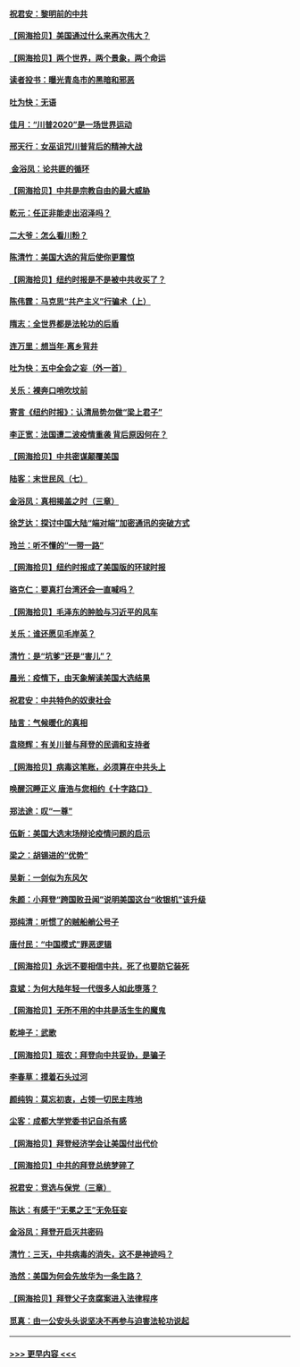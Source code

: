 #### [祝君安：黎明前的中共](../pages/nsc993/n12524071.md?t=11041802) 
#### [【网海拾贝】美国通过什么来再次伟大？](../pages/nsc993/n12523844.md?t=11041802) 
#### [【网海拾贝】两个世界，两个景象，两个命运](../pages/nsc993/n12521419.md?t=11041802) 
#### [读者投书：曝光青岛市的黑暗和邪恶](../pages/nsc993/n12520988.md?t=11041802) 
#### [吐为快：无语](../pages/nsc993/n12518588.md?t=11041802) 
#### [佳月：“川普2020”是一场世界运动](../pages/nsc993/n12518581.md?t=11041802) 
#### [邢天行：女巫诅咒川普背后的精神大战](../pages/nsc993/n12517257.md?t=11041802) 
#### [ 金浴凤：论共匪的循环](../pages/nsc993/n12517133.md?t=11041802) 
#### [【网海拾贝】中共是宗教自由的最大威胁](../pages/nsc993/n12516879.md?t=11041802) 
#### [乾元：任正非能走出沼泽吗？](../pages/nsc993/n12515831.md?t=11041802) 
#### [二大爷：怎么看川粉？](../pages/nsc993/n12515820.md?t=11041802) 
#### [陈清竹：美国大选的背后使你更震惊](../pages/nsc993/n12515589.md?t=11041802) 
#### [【网海拾贝】纽约时报是不是被中共收买了？](../pages/nsc993/n12515122.md?t=11041802) 
#### [陈伟霆：马克思“共产主义”行骗术（上）](../pages/nsc993/n12510217.md?t=11041802) 
#### [隋志：全世界都是法轮功的后盾](../pages/nsc993/n12510636.md?t=11041802) 
#### [连万里：想当年‧离乡背井](../pages/nsc993/n12510623.md?t=11041802) 
#### [吐为快：五中全会之妄（外一首）](../pages/nsc993/n12510470.md?t=11041802) 
#### [关乐：裸奔口哨吹坟前](../pages/nsc993/n12510403.md?t=11041802) 
#### [寄言《纽约时报》：认清局势勿做“梁上君子”](../pages/nsc993/n12510042.md?t=11041802) 
#### [李正宽：法国遭二波疫情重袭 背后原因何在？](../pages/nsc993/n12509971.md?t=11041802) 
#### [【网海拾贝】中共密谋颠覆美国](../pages/nsc993/n12509816.md?t=11041802) 
#### [陆客：末世民风（七）](../pages/nsc993/n12507822.md?t=11041802) 
#### [金浴凤：真相揭盖之时（三章）](../pages/nsc993/n12507804.md?t=11041802) 
#### [徐芝达：探讨中国大陆“端对端”加密通讯的突破方式](../pages/nsc993/n12507682.md?t=11041802) 
#### [玲兰：听不懂的“一带一路”](../pages/nsc993/n12507669.md?t=11041802) 
#### [【网海拾贝】纽约时报成了美国版的环球时报](../pages/nsc993/n12507053.md?t=11041802) 
#### [骆克仁：要真打台湾还会一直喊吗？](../pages/nsc993/n12506843.md?t=11041802) 
#### [【网海拾贝】毛泽东的肿脸与习近平的风车](../pages/nsc993/n12504537.md?t=11041802) 
#### [关乐：谁还愿见毛岸英？](../pages/nsc993/n12503866.md?t=11041802) 
#### [清竹：是“坑爹”还是“害儿”？](../pages/nsc993/n12503034.md?t=11041802) 
#### [晨光：疫情下，由天象解读美国大选结果](../pages/nsc993/n12502536.md?t=11041802) 
#### [祝君安：中共特色的奴隶社会](../pages/nsc993/n12501529.md?t=11041802) 
#### [陆言：气候暖化的真相](../pages/nsc993/n12501183.md?t=11041802) 
#### [袁晓辉：有关川普与拜登的民调和支持者](../pages/nsc993/n12500433.md?t=11041802) 
#### [【网海拾贝】病毒这笔账，必须算在中共头上](../pages/nsc993/n12500320.md?t=11041802) 
#### [唤醒沉睡正义 唐浩与您相约《十字路口》](../pages/nsc993/n12497980.md?t=11041802) 
#### [郑法途：叹“一尊”](../pages/nsc993/n12498837.md?t=11041802) 
#### [伍新：美国大选末场辩论疫情问题的启示](../pages/nsc993/n12498829.md?t=11041802) 
#### [梁之：胡锡进的“优势”](../pages/nsc993/n12498780.md?t=11041802) 
#### [吴新：一剑似为东风欠](../pages/nsc993/n12498772.md?t=11041802) 
#### [朱颜：小拜登“跨国败丑闻”说明美国这台“收银机”该升级](../pages/nsc993/n12498731.md?t=11041802) 
#### [郑纯清：听惯了的贼船艄公号子](../pages/nsc993/n12498721.md?t=11041802) 
#### [唐付民：“中国模式”罪恶逻辑](../pages/nsc993/n12498310.md?t=11041802) 
#### [【网海拾贝】永远不要相信中共，死了也要防它装死](../pages/nsc993/n12498162.md?t=11041802) 
#### [袁斌：为何大陆年轻一代很多人如此堕落？](../pages/nsc993/n12495696.md?t=11041802) 
#### [【网海拾贝】无所不用的中共是活生生的魔鬼](../pages/nsc993/n12495621.md?t=11041802) 
#### [乾坤子：武歌](../pages/nsc993/n12493391.md?t=11041802) 
#### [【网海拾贝】班农：拜登向中共妥协，是骗子](../pages/nsc993/n12492877.md?t=11041802) 
#### [李春草：摸着石头过河](../pages/nsc993/n12491121.md?t=11041802) 
#### [颜纯钩：莫忘初衷，占领一切民主阵地](../pages/nsc993/n12490965.md?t=11041802) 
#### [尘客：成都大学党委书记自杀有感](../pages/nsc993/n12490950.md?t=11041802) 
#### [【网海拾贝】拜登经济学会让美国付出代价](../pages/nsc993/n12489662.md?t=11041802) 
#### [【网海拾贝】中共的拜登总统梦碎了](../pages/nsc993/n12487896.md?t=11041802) 
#### [祝君安：竞选与保党（三章）](../pages/nsc993/n12487258.md?t=11041802) 
#### [陈达：有感于“无冕之王”无免狂妄](../pages/nsc993/n12485133.md?t=11041802) 
#### [金浴凤：拜登开启灭共密码](../pages/nsc993/n12485125.md?t=11041802) 
#### [清竹：三天，中共病毒的消失，这不是神迹吗？](../pages/nsc993/n12485027.md?t=11041802) 
#### [浩然：美国为何会先放华为一条生路？](../pages/nsc993/n12484997.md?t=11041802) 
#### [【网海拾贝】拜登父子贪腐案进入法律程序](../pages/nsc993/n12484957.md?t=11041802) 
#### [觅真：由一公安头头说坚决不再参与迫害法轮功说起](../pages/nsc993/n12484212.md?t=11041802) 

----
#### [ >>> 更早内容 <<< ](../indexes/nsc993-earlier.md)
